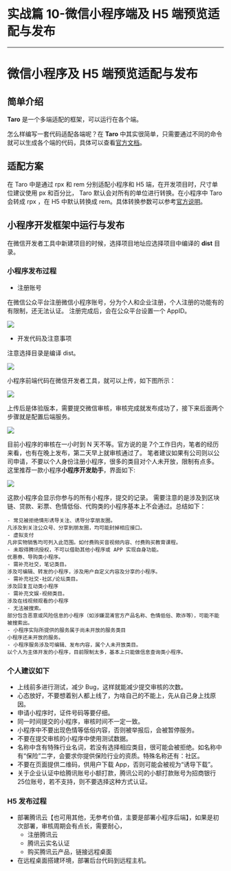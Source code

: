 
# 实战篇 10-微信小程序端及 H5 端预览适配与发布
---

# 微信小程序及 H5 端预览适配与发布

## 简单介绍

**Taro** 是一个多端适配的框架，可以运行在各个端。

怎么样编写一套代码适配各端呢？在 **Taro** 中其实很简单，只需要通过不同的命令就可以生成各个端的代码，具体可以查看[官方文档](https://nervjs.github.io/taro/docs/GETTING-STARTED.html)。

## 适配方案

在 Taro 中是通过 rpx 和 rem 分别适配小程序和 H5 端，在开发项目时，尺寸单位建议使用 px 和百分比， Taro 默认会对所有的单位进行转换。在小程序中 Taro 会转成 rpx ，在 H5 中默认转换成 rem。具体转换参数可以参考[官方说明](https://nervjs.github.io/taro/docs/size.html)。

## 小程序开发框架中运行与发布

在微信开发者工具中新建项目的时候，选择项目地址应选择项目中编译的 **dist** 目录。

### 小程序发布过程

- 注册账号

在微信公众平台注册微信小程序账号，分为个人和企业注册，个人注册的功能有的有限制，还无法认证。 注册完成后，会在公众平台设置一个 AppID。

![](https://p1-jj.byteimg.com/tos-cn-i-t2oaga2asx/gold-user-assets/2018/10/8/16651730e321b3b0~tplv-t2oaga2asx-image.image)

- 开发代码及注意事项

注意选择目录是编译 dist。

![](https://p1-jj.byteimg.com/tos-cn-i-t2oaga2asx/gold-user-assets/2018/10/8/16651730e31497ee~tplv-t2oaga2asx-image.image)

小程序前端代码在微信开发者工具，就可以上传，如下图所示：

![](https://p1-jj.byteimg.com/tos-cn-i-t2oaga2asx/gold-user-assets/2018/10/8/16651730e338a8f1~tplv-t2oaga2asx-image.image)

上传后是体验版本，需要提交微信审核，审核完成就发布成功了，接下来后面两个步骤就是配置后端服务。

![](https://p1-jj.byteimg.com/tos-cn-i-t2oaga2asx/gold-user-assets/2018/10/8/16651730e33255a1~tplv-t2oaga2asx-image.image)

目前小程序的审核在一小时到 N 天不等。官方说的是 7个工作日内，笔者的经历来看，也有在晚上发布，第二天早上就审核通过了。 笔者建议如果有公司则以公司申请，不要以个人身份注册小程序，很多的类目对个人未开放，限制有点多。 这里推荐一款小程序**小程序开发助手**，界面如下:

![](https://p1-jj.byteimg.com/tos-cn-i-t2oaga2asx/gold-user-assets/2018/11/13/16708e0dd882a98e~tplv-t2oaga2asx-image.image)

这款小程序会显示你参与的所有小程序，提交的记录。 需要注意的是涉及到区块链、贷款、彩票、色情低俗、代购类的小程序基本上不会通过。总结如下：

```
- 常见被拒绝情形诱导关注、诱导分享朋友圈。
凡涉及到关注公众号、分享到朋友圈，均可能封掉相应接口。
- 虚拟支付
凡非实物销售均可列入此范围。如付费购买音视频内容、付费购买教育课程。
- 未取得腾讯授权，不可以借助其他小程序或 APP 实现自身功能。
优惠券、导购类小程序。
- 需补充社交，笔记类目。
涉及可编辑、转发的小程序，涉及用户自定义内容及分享的小程序。
- 需补充社交-社区/论坛类目。
涉及回复互动类小程序
- 需补充文娱-视频类目。
涉及在线视频观看的小程序
- 无法被搜索。
部分包含恶意或风险信息的小程序（如涉嫌混淆官方产品名称、色情低俗、欺诈等），可能不能被搜索出。
- 小程序实际所提供的服务属于尚未开放的服务类目
小程序还未开放的服务。
- 小程序服务涉及可编辑、发布内容，属个人未开放类目。
以个人为主体开发的小程序，目前限制太多，基本上只能做信息查询类小程序。
```

### 个人建议如下

- 上线前多进行测试，减少 Bug，这样就能减少提交审核的次数。
- 心态放好，不要想着别人都上线了，为啥自己的不能上，先从自己身上找原因。
- 申请小程序时，证件号码等要仔细。
- 同一时间提交的小程序，审核时间不一定一致。
- 小程序中不要出现色情等低俗内容，否则被举报后，会被暂停服务。
- 不要在提交审核的小程序中使用测试数据。
- 名称中含有特殊行业名词，若没有选择相应类目，很可能会被拒绝。如名称中有“保险”二字，会要求你提供保险行业的资质。特殊名称还有：社区。
- 不要在页面提供二维码，供用户下载 App，否则可能会被视为“诱导下载”。
- 关于企业认证中给腾讯账号小额打款，腾讯公司的小额打款账号为招商银行 25位账号，若不支持，则不要选择这种方式认证。

### H5 发布过程

- 部署腾讯云【也可用其他，无参考价值，主要是部署小程序后端】，如果是初次部署，审核周期会有点长，需要耐心，
  - 注册腾讯云
  - 腾讯云实名认证
  - 购买腾讯云产品，链接远程桌面
- 在远程桌面搭建环境，部署后台代码到远程主机。
    